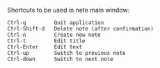 Shortcuts to be used in nete main window:

    Ctrl-q         Quit application
    Ctrl-Shift-d   Delete note (after confirmation)
    Ctrl-n         Create new note
    Ctrl-t         Edit title
    Ctrl-Enter     Edit text
    Ctrl-up        Switch to previous note
    Ctrl-down      Switch to next note
